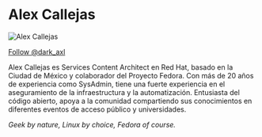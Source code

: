 # Alex Callejas 

![Alex Callejas](https://avatars.githubusercontent.com/u/5751446?s=200&v=4)

<a href="https://twitter.com/dark_axl?ref_src=twsrc%5Etfw" class="twitter-follow-button" data-show-count="false">Follow @dark_axl</a><script async src="https://platform.twitter.com/widgets.js" charset="utf-8"></script>

Alex Callejas es Services Content Architect en Red Hat, 
basado en la Ciudad de México y colaborador del Proyecto Fedora. Con 
más de 20 años de experiencia como SysAdmin, tiene una fuerte experiencia 
en el aseguramiento de la infraestructura y la automatización. Entusiasta 
del código abierto, apoya a la comunidad compartiendo sus conocimientos 
en diferentes eventos de acceso público y universidades.

_Geek by nature, Linux by choice, Fedora of course._
